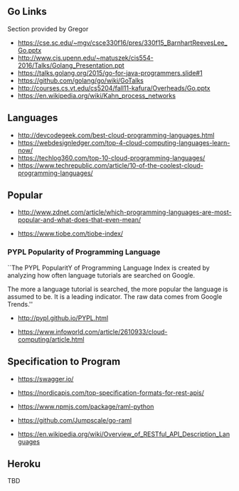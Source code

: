 ## Go Links

Section provided by Gregor

* <https://cse.sc.edu/~mgv/csce330f16/pres/330f15_BarnhartReevesLee_Go.pptx>
* <http://www.cis.upenn.edu/~matuszek/cis554-2016/Talks/Golang_Presentation.ppt>
* <https://talks.golang.org/2015/go-for-java-programmers.slide#1>
* <https://github.com/golang/go/wiki/GoTalks>
* <http://courses.cs.vt.edu/cs5204/fall11-kafura/Overheads/Go.pptx>
* <https://en.wikipedia.org/wiki/Kahn_process_networks>

## Languages

* <http://devcodegeek.com/best-cloud-programming-languages.html>
* <https://webdesignledger.com/top-4-cloud-computing-languages-learn-now/>
* <https://techlog360.com/top-10-cloud-programming-languages/>
* <https://www.techrepublic.com/article/10-of-the-coolest-cloud-programming-languages/>

## Popular

* <http://www.zdnet.com/article/which-programming-languages-are-most-popular-and-what-does-that-even-mean/>

* <https://www.tiobe.com/tiobe-index/>

### PYPL Popularity of Programming Language

``The PYPL PopularitY of Programming Language Index is created by analyzing how often language tutorials are searched on Google.

The more a language tutorial is searched, the more popular the language is assumed to be. It is a leading indicator. The raw data comes from Google Trends.''


* <http://pypl.github.io/PYPL.html>

* <https://www.infoworld.com/article/2610933/cloud-computing/article.html>

## Specification to Program

* <https://swagger.io/>
* <https://nordicapis.com/top-specification-formats-for-rest-apis/>


* <https://www.npmjs.com/package/raml-python>
* <https://github.com/Jumpscale/go-raml>

* <https://en.wikipedia.org/wiki/Overview_of_RESTful_API_Description_Languages>

## Heroku

TBD
